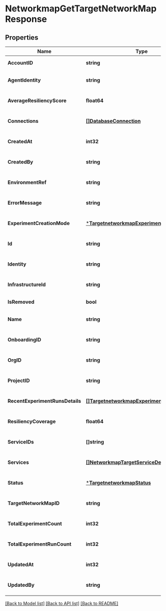 # NetworkmapGetTargetNetworkMapResponse

## Properties
Name | Type | Description | Notes
------------ | ------------- | ------------- | -------------
**AccountID** | **string** |  | [default to null]
**AgentIdentity** | **string** |  | [optional] [default to null]
**AverageResiliencyScore** | **float64** |  | [optional] [default to null]
**Connections** | [**[]DatabaseConnection**](database.Connection.md) |  | [optional] [default to null]
**CreatedAt** | **int32** |  | [optional] [default to null]
**CreatedBy** | **string** |  | [optional] [default to null]
**EnvironmentRef** | **string** |  | [optional] [default to null]
**ErrorMessage** | **string** |  | [optional] [default to null]
**ExperimentCreationMode** | [***TargetnetworkmapExperimentCreationMode**](targetnetworkmap.ExperimentCreationMode.md) |  | [optional] [default to null]
**Id** | **string** |  | [optional] [default to null]
**Identity** | **string** |  | [optional] [default to null]
**InfrastructureId** | **string** |  | [optional] [default to null]
**IsRemoved** | **bool** |  | [default to null]
**Name** | **string** |  | [optional] [default to null]
**OnboardingID** | **string** |  | [optional] [default to null]
**OrgID** | **string** |  | [optional] [default to null]
**ProjectID** | **string** |  | [optional] [default to null]
**RecentExperimentRunsDetails** | [**[]TargetnetworkmapExperimentRunDetail**](targetnetworkmap.ExperimentRunDetail.md) |  | [optional] [default to null]
**ResiliencyCoverage** | **float64** |  | [optional] [default to null]
**ServiceIDs** | **[]string** |  | [optional] [default to null]
**Services** | [**[]NetworkmapTargetServiceDetails**](networkmap.TargetServiceDetails.md) |  | [optional] [default to null]
**Status** | [***TargetnetworkmapStatus**](targetnetworkmap.Status.md) |  | [optional] [default to null]
**TargetNetworkMapID** | **string** |  | [optional] [default to null]
**TotalExperimentCount** | **int32** |  | [optional] [default to null]
**TotalExperimentRunCount** | **int32** |  | [optional] [default to null]
**UpdatedAt** | **int32** |  | [optional] [default to null]
**UpdatedBy** | **string** |  | [optional] [default to null]

[[Back to Model list]](../README.md#documentation-for-models) [[Back to API list]](../README.md#documentation-for-api-endpoints) [[Back to README]](../README.md)


